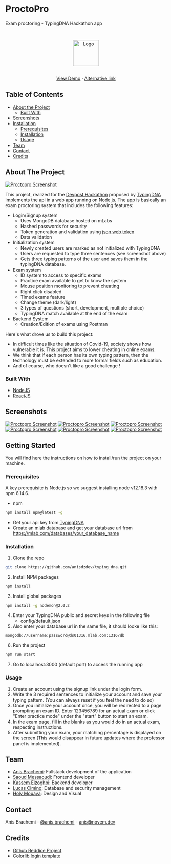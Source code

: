 # ProctoPro
Exam proctoring - TypingDNA Hackathon app




<!-- PROJECT LOGO -->
<br />
<p align="center">
  <img src="server/public/images/icon.png" alt="Logo" width="80" height="80">
  <p align="center">
    <br />
    <a href="https://novem.dev/">View Demo</a>
    ·
    <a href="https://exam-proctorer.herokuapp.com/">Alternative link</a>
  </p>
</p>




<!-- TABLE OF CONTENTS -->
## Table of Contents

* [About the Project](#about-the-project)
  * [Built With](#built-with)
* [Screenshots](#screenshots)
* [Installation](#getting-started)
  * [Prerequisites](#prerequisites)
  * [Installation](#installation)
  * [Usage](#usage)
* [Team](#team)
* [Contact](#contact)
* [Credits](#credits)



<!-- ABOUT THE PROJECT -->
## About The Project

[![Proctopro Screenshot][product-screenshot-1]](https://novem.dev)

This project, realized for the [Devpost Hackathon](https://typingdna.devpost.com/) proposed by [TypingDNA](https://www.typingdna.com/) implements the api in a web app running on Node.js. The app is basically an exam proctoring system that includes the following features:
* Login/Signup system
    * Uses MongoDB database hosted on mLabs
    * Hashed passwords for security
    * Token generation and validation using [json web token](https://www.npmjs.com/package/jsonwebtoken)
    * Data validation
* Initialization system
    * Newly created users are marked as not initialized with TypingDNA
    * Users are requested to type three sentences (see screenshot above)
    * Gets three typing patterns of the user and saves them in the typingDNA database.
* Exam system
    * ID system to access to specific exams
    * Practice exam available to get to know the system
    * Mouse position monitoring to prevent cheating
    * Right click disabled
    * Timed exams feature
    * Change theme (dark/light) 
    * 3 types of questions (short, development, multiple choice)
    * TypingDNA match available at the end of the exam
* Backend System
    * Creation/Edition of exams using Postman

Here's what drove us to build this project:
* In difficult times like the situation of Covid-19, society shows how vulnerable it is. This project aims to lower cheating in online exams.
* We think that if each person has its own typing pattern, then the technology must be extended to more formal fields such as education.
* And of course, who doesn't like a good challenge !



### Built With

* [NodeJS](https://nodejs.org/en/)
* [ReactJS](https://reactjs.org/)


<!-- SCREENSHOTS -->
## Screenshots
[![Proctopro Screenshot][product-screenshot-2]](https://novem.dev)
[![Proctopro Screenshot][product-screenshot-3]](https://novem.dev)
[![Proctopro Screenshot][product-screenshot-4]](https://novem.dev)
[![Proctopro Screenshot][product-screenshot-5]](https://novem.dev)
[![Proctopro Screenshot][product-screenshot-6]](https://novem.dev)
[![Proctopro Screenshot][product-screenshot-7]](https://novem.dev)


<!-- GETTING STARTED -->
## Getting Started

You will find here the instructions on how to install/run the project on your machine.

### Prerequisites

A key prerequisite is Node.js so we suggest installing node v12.18.3 with npm 6.14.6.
* npm
```sh
npm install npm@latest -g
```

* Get your api key from [TypingDNA](https://www.typingdna.com/clients/)
* Create an [mlab](https://mlab.com/signup/) database and get your database url from https://mlab.com/databases/your_database_name


### Installation

1. Clone the repo
```sh
git clone https://github.com/anisdzdev/typing_dna.git
```
2. Install NPM packages
```sh
npm install
```
3. Install global packages
```sh
npm install -g nodemon@2.0.2
```
4. Enter your TypingDNA public and secret keys in the following file
    * config/default.json
5. Also enter your database url in the same file, it should looke like this:
```sh
mongodb://username:password@ds01316.mlab.com:1316/db
```
6. Run the project
```sh
npm run start
```
7. Go to localhost:3000 (default port) to access the running app


### Usage
1. Create an account using the signup link under the login form.
2. Write the 3 required sentences to initialize your account and save your typing pattern. (You can always reset if you feel the need to do so)
3. Once you initialize your account once, you will be redirected to a page prompting an exam ID. Enter 123456789 for an actual exam or click "Enter practice mode" under the "start" button to start an exam.
4. In the exam page, fill in the blanks as you would do in an actual exam, respecting instructions.
5. After submitting your exam, your matching percentage is displayed on the screen (This would disappear in future updates where the professor panel is implemented).


<!-- ROADMAP -->
## Team

* [Anis Brachemi](https://github.com/anisdzdev): Fullstack development of the application
* [Saoud Messaoudi](https://github.com/saoudmessaoudi): Frontend developer
* [Kassem Elzoghbi](https://github.com/NvmKassem): Backend developer
* [Lucas Cimino](https://github.com/lucas-cimino): Database and security management
* [Holy Mouaya](https://github.com/Holy-Mouaya): Design and Visual


<!-- CONTACT -->
## Contact

Anis Brachemi - [@anis.brachemi](https://www.instagram.com/anis.brachemi/) - anis@novem.dev


<!-- ACKNOWLEDGEMENTS -->
## Credits
* [Github Reddice Project](https://github.com/Remchi/reddice)
* [Colorlib login template](https://colorlib.com/wp/template/login-form-v2/)


<!-- MARKDOWN LINKS & IMAGES -->
<!-- https://www.markdownguide.org/basic-syntax/#reference-style-links -->

[product-screenshot-1]: screenshots/1.png
[product-screenshot-2]: screenshots/2.png
[product-screenshot-3]: screenshots/3.png
[product-screenshot-4]: screenshots/4.png
[product-screenshot-5]: screenshots/5.png
[product-screenshot-6]: screenshots/6.png
[product-screenshot-7]: screenshots/7.png

